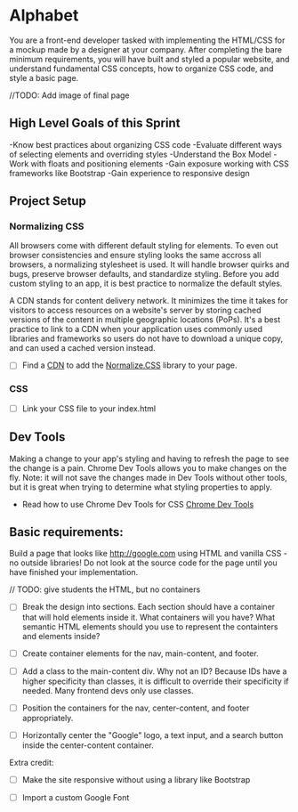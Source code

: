 # Alphabet 

You are a front-end developer tasked with implementing the HTML/CSS for a mockup made by a designer at your company. After completing the bare minimum requirements, you will have built and styled a popular website, and understand fundamental CSS concepts, how to organize CSS code, and style a basic page. 

//TODO: Add image of final page 

## High Level Goals of this Sprint
-Know best practices about organizing CSS code 
-Evaluate different ways of selecting elements and overriding styles 
-Understand the Box Model
-Work with floats and positioning elements
-Gain exposure working with CSS frameworks like Bootstrap 
-Gain experience to responsive design 

## Project Setup 

### Normalizing CSS
All browsers come with different default styling for elements. To even out browser consistencies and ensure styling looks the same accross all browsers, a normalizing stylesheet is used. It will handle browser quirks and bugs, preserve browser defaults, and standardize styling. Before you add custom styling to an app, it is best practice to normalize the default styles. 

A CDN stands for content delivery network. It minimizes the time it takes for visitors to access resources on a website's server by storing cached versions of the content in multiple geographic locations (PoPs). It's a best practice to link to a CDN when your application uses commonly used libraries and frameworks so users do not have to download a unique copy, and can used a cached version instead. 

- [ ] Find a [CDN](https://cdnjs.com/) to add the [Normalize.CSS](https://necolas.github.io/normalize.css/) library to your page.

### CSS 
- [ ] Link your CSS file to your index.html 

## Dev Tools 
Making a change to your app's styling and having to refresh the page to see the change is a pain. Chrome Dev Tools allows you to make changes on the fly. Note: it will not save the changes made in Dev Tools without other tools, but it is great when trying to determine what styling properties to apply. 
- Read how to use Chrome Dev Tools for CSS [Chrome Dev Tools](https://developers.google.com/web/tools/chrome-devtools/iterate/inspect-styles/?hl=en)

## Basic requirements:
Build a page that looks like http://google.com using HTML and vanilla CSS - no outside libraries! Do not look at the source code for the page until you have finished your implementation. 

// TODO: give students the HTML, but no containers 
- [ ] Break the design into sections. Each section should have a container that will hold elements inside it. What containers will you have? What semantic HTML elements should you use to represent the containters and elements inside? 
- [ ] Create container elements for the nav, main-content, and footer.
- [ ] Add a class to the main-content div. 
Why not an ID? Because IDs have a higher specificity than classes, it is difficult to override their specificity if needed. Many frontend devs only use classes. 


- [ ] Position the containers for the nav, center-content, and footer appropriately. 
- [ ] Horizontally center the "Google" logo, a text input, and a search button inside the center-content container.

Extra credit:

- [ ] Make the site responsive without using a library like Bootstrap 
- [ ] Import a custom Google Font 

